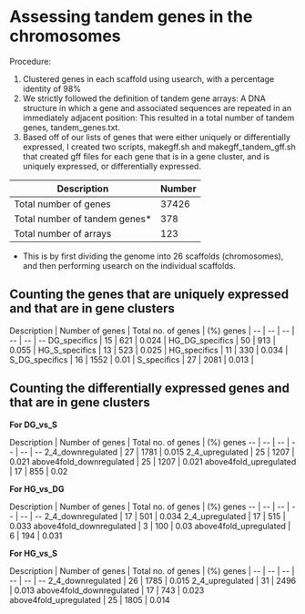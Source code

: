 # Assessing tandem genes in the chromosomes

Procedure:

1. Clustered genes in each scaffold using usearch, with a percentage identity of 98%
2. We strictly followed the definition of tandem gene arrays: A DNA structure in which a gene and associated sequences are repeated in an immediately adjacent position: This resulted in a total number of tandem genes, tandem_genes.txt.
3. Based off of our lists of genes that were either uniquely or differentially expressed, I created two scripts, makegff.sh and makegff_tandem_gff.sh that created gff files for each gene that is in a gene cluster, and is uniquely expressed, or differentially expressed.

Description | Number
-- | --
Total number of genes | 37426
Total number of tandem genes* | 378
Total number of arrays | 123

* This is by first dividing the genome into 26 scaffolds (chromosomes), 
and then performing usearch on the individual scaffolds.

## Counting the genes that are uniquely expressed and that are in gene clusters

Description | Number of genes | Total no. of genes | (%) genes | 
-- | -- | -- | -- | -- | --
DG_specifics | 15 | 621 | 0.024 | 
HG_DG_specifics | 50 | 913 | 0.055 | 
HG_S_specifics | 13 | 523 | 0.025 |
HG_specifics | 11 | 330 | 0.034 |
S_DG_specifics | 16 | 1552 | 0.01 | 
S_specifics | 27 | 2081 | 0.013 |

## Counting the differentially expressed genes and that are in gene clusters

**For DG_vs_S**

Description | Number of genes | Total no. of genes | (%) genes
-- | -- | -- | -- | -- | --
2_4_downregulated | 27 | 1781 | 0.015
2_4_upregulated | 25 | 1207 | 0.021
above4fold_downregulated | 25 | 1207 | 0.021
above4fold_upregulated |  17 | 855 | 0.02

**For HG_vs_DG**

Description | Number of genes | Total no. of genes | (%) genes 
-- | -- | -- | -- | -- | --
2_4_downregulated | 17 | 501 | 0.034
2_4_upregulated | 17 | 515 | 0.033
above4fold_downregulated | 3 | 100 | 0.03
above4fold_upregulated | 6 | 194 | 0.031

**For HG_vs_S**

Description | Number of genes | Total no. of genes | (%) genes | 
-- | -- | -- | -- | -- | --
2_4_downregulated | 26 | 1785 | 0.015
2_4_upregulated | 31 | 2496 | 0.013
above4fold_downregulated | 17 | 743 | 0.023
above4fold_upregulated | 25 | 1805 | 0.014
